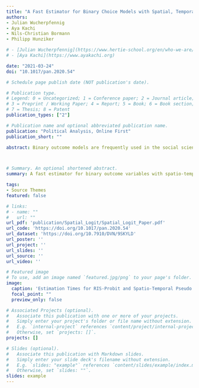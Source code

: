 ```yaml
---
title: "A Fast Estimator for Binary Choice Models with Spatial, Temporal, and Spatio-Temporal Interdependence"
authors:
- Julian Wucherpfennig
- Aya Kachi
- Nils-Christian Bormann
- Philipp Hunziker

# - [Julian Wucherpfennig](https://www.hertie-school.org/en/who-we-are/profile/person/wucherpfennig/)
# - [Aya Kachi](https://www.ayakachi.org)

date: "2021-03-24"
doi: "10.1017/pan.2020.54"

# Schedule page publish date (NOT publication's date).

# Publication type.
# Legend: 0 = Uncategorized; 1 = Conference paper; 2 = Journal article;
# 3 = Preprint / Working Paper; 4 = Report; 5 = Book; 6 = Book section;
# 7 = Thesis; 8 = Patent
publication_types: ["2"]

# Publication name and optional abbreviated publication name.
publication: "Political Analysis, Online First"
publication_short: ""

abstract: Binary outcome models are frequently used in the social sciences and economics. However, such models are difficult to estimate with interdependent data structures, including spatial, temporal, and spatio-temporal autocorrelation because jointly determined error terms in the reduced-form specification are generally analytically intractable. To deal with this problem, simulation-based approaches have been proposed. However, these approaches  (i) are computationally intensive and impractical for sizable datasets commonly used in contemporary research, and (ii) rarely address temporal interdependence. As a way forward, we demonstrate how to reduce the computational burden significantly by (i) introducing analytically-tractable pseudo maximum likelihood estimators (PMLE) for latent binary choice models that exhibit interdependence across space \emph{and} time and by (ii) proposing an implementation strategy that increases computational efficiency considerably. Monte Carlo experiments show that our estimators recover the parameter values as good as commonly-used estimation alternatives and require only a fraction of the computational cost. 



# Summary. An optional shortened abstract.
summary: A fast estimator for binary outcome variables with spatio-temporal interdependence .

tags:
- Source Themes
featured: false

# links:
# - name: ""
#   url: ""
url_pdf: 'publication/Spatial_Logit/Spatial_Logit_Paper.pdf'
url_code: 'https://doi.org/10.1017/pan.2020.54'
url_dataset: 'https://doi.org/10.7910/DVN/9SKYLD'
url_poster: ''
url_project: ''
url_slides: ''
url_source: ''
url_video: ''

# Featured image
# To use, add an image named `featured.jpg/png` to your page's folder. 
image:
  caption: 'Estimation Times for RIS-Probit and Spatio-Temporal Pseudo Maximum Likelihood Estimators.'
  focal_point: ""
  preview_only: false

# Associated Projects (optional).
#   Associate this publication with one or more of your projects.
#   Simply enter your project's folder or file name without extension.
#   E.g. `internal-project` references `content/project/internal-project/index.md`.
#   Otherwise, set `projects: []`.
projects: []

# Slides (optional).
#   Associate this publication with Markdown slides.
#   Simply enter your slide deck's filename without extension.
#   E.g. `slides: "example"` references `content/slides/example/index.md`.
#   Otherwise, set `slides: ""`.
slides: example
---
```


